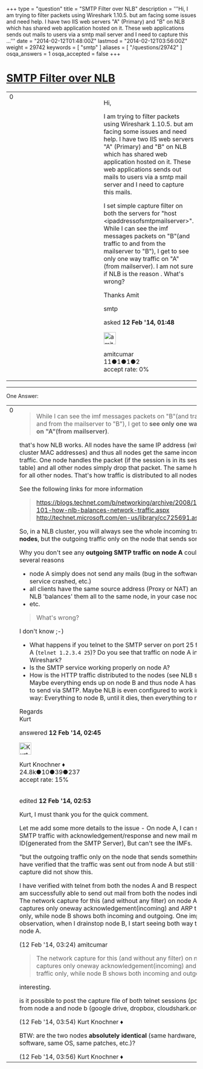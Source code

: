 +++
type = "question"
title = "SMTP Filter over NLB"
description = '''Hi, I am trying to filter packets using Wireshark 1.10.5. but am facing some issues and need help. I have two IIS web servers &quot;A&quot; (Primary) and &quot;B&quot; on NLB which has shared web application hosted on it. These web applications sends out mails to users via a smtp mail server and I need to capture this ...'''
date = "2014-02-12T01:48:00Z"
lastmod = "2014-02-12T03:56:00Z"
weight = 29742
keywords = [ "smtp" ]
aliases = [ "/questions/29742" ]
osqa_answers = 1
osqa_accepted = false
+++

<div class="headNormal">

# [SMTP Filter over NLB](/questions/29742/smtp-filter-over-nlb)

</div>

<div id="main-body">

<div id="askform">

<table id="question-table" style="width:100%;"><colgroup><col style="width: 50%" /><col style="width: 50%" /></colgroup><tbody><tr class="odd"><td style="width: 30px; vertical-align: top"><div class="vote-buttons"><span id="post-29742-upvote" class="ajax-command post-vote up" rel="nofollow" title="I like this post (click again to cancel)"> </span><div id="post-29742-score" class="post-score" title="current number of votes">0</div><span id="post-29742-downvote" class="ajax-command post-vote down" rel="nofollow" title="I dont like this post (click again to cancel)"> </span> <span id="favorite-mark" class="ajax-command favorite-mark" rel="nofollow" title="mark/unmark this question as favorite (click again to cancel)"> </span><div id="favorite-count" class="favorite-count"></div></div></td><td><div id="item-right"><div class="question-body"><p>Hi,</p><p>I am trying to filter packets using Wireshark 1.10.5. but am facing some issues and need help. I have two IIS web servers "A" (Primary) and "B" on NLB which has shared web application hosted on it. These web applications sends out mails to users via a smtp mail server and I need to capture this mails.</p><p>I set simple capture filter on both the servers for "host &lt;ipaddressofsmtpmailserver&gt;". While I can see the imf messages packets on "B"(and traffic to and from the mailserver to "B"), I get to see only one way traffic on "A"(from mailserver). I am not sure if NLB is the reason . What's wrong?</p><p>Thanks Amit</p></div><div id="question-tags" class="tags-container tags"><span class="post-tag tag-link-smtp" rel="tag" title="see questions tagged &#39;smtp&#39;">smtp</span></div><div id="question-controls" class="post-controls"></div><div class="post-update-info-container"><div class="post-update-info post-update-info-user"><p>asked <strong>12 Feb '14, 01:48</strong></p><img src="https://secure.gravatar.com/avatar/4161c57af694a036461891169d8feae6?s=32&amp;d=identicon&amp;r=g" class="gravatar" width="32" height="32" alt="amitcumar&#39;s gravatar image" /><p><span>amitcumar</span><br />
<span class="score" title="11 reputation points">11</span><span title="1 badges"><span class="badge1">●</span><span class="badgecount">1</span></span><span title="1 badges"><span class="silver">●</span><span class="badgecount">1</span></span><span title="2 badges"><span class="bronze">●</span><span class="badgecount">2</span></span><br />
<span class="accept_rate" title="Rate of the user&#39;s accepted answers">accept rate:</span> <span title="amitcumar has no accepted answers">0%</span></p></div></div><div id="comments-container-29742" class="comments-container"></div><div id="comment-tools-29742" class="comment-tools"></div><div class="clear"></div><div id="comment-29742-form-container" class="comment-form-container"></div><div class="clear"></div></div></td></tr></tbody></table>

------------------------------------------------------------------------

<div class="tabBar">

<span id="sort-top"></span>

<div class="headQuestions">

One Answer:

</div>

</div>

<span id="29752"></span>

<div id="answer-container-29752" class="answer">

<table style="width:100%;"><colgroup><col style="width: 50%" /><col style="width: 50%" /></colgroup><tbody><tr class="odd"><td style="width: 30px; vertical-align: top"><div class="vote-buttons"><span id="post-29752-upvote" class="ajax-command post-vote up" rel="nofollow" title="I like this post (click again to cancel)"> </span><div id="post-29752-score" class="post-score" title="current number of votes">0</div><span id="post-29752-downvote" class="ajax-command post-vote down" rel="nofollow" title="I dont like this post (click again to cancel)"> </span></div></td><td><div class="item-right"><div class="answer-body"><blockquote><p>While I can see the imf messages packets on "B"(and traffic to and from the mailserver to "B"), I get to <strong>see only one way traffic on "A"(from mailserver)</strong>.</p></blockquote><p>that's how NLB works. All nodes have the same IP address (with shared cluster MAC addresses) and thus all nodes get the same incoming traffic. One node handles the packet (if the session is in its session table) and all other nodes simply drop that packet. The same holds true for all other nodes. That's how traffic is distributed to all nodes.</p><p>See the following links for more information</p><blockquote><p><a href="https://blogs.technet.com/b/networking/archive/2008/10/01/nlb-101-how-nlb-balances-network-traffic.aspx">https://blogs.technet.com/b/networking/archive/2008/10/01/nlb-101-how-nlb-balances-network-traffic.aspx</a><br />
<a href="http://technet.microsoft.com/en-us/library/cc725691.aspx">http://technet.microsoft.com/en-us/library/cc725691.aspx</a><br />
</p></blockquote><p>So, in a NLB cluster, you will always see the whole incoming traffic on <strong>all nodes</strong>, but the outgoing traffic only on the node that sends something.</p><p>Why you don't see any <strong>outgoing SMTP traffic on node A</strong> could have several reasons</p><ul><li>node A simply does not send any mails (bug in the software, smtp service crashed, etc.)</li><li>all clients have the same source address (Proxy or NAT) and thus NLB 'balances' them all to the same node, in your case node B</li><li>etc.</li></ul><blockquote><p>What's wrong?</p></blockquote><p>I don't know ;-)</p><ul><li>What happens if you telnet to the SMTP server on port 25 from node A (<code>telnet 1.2.3.4 25</code>)? Do you see that traffic on node A in Wireshark?</li><li>Is the SMTP service working properly on node A?</li><li>How is the HTTP traffic distributed to the nodes (see NLB statistics)? Maybe everything ends up on node B and thus node A has nothing to send via SMTP. Maybe NLB is even configured to work in that way: Everything to node B, until it dies, then everything to node A.</li></ul><p>Regards<br />
Kurt</p></div><div class="answer-controls post-controls"></div><div class="post-update-info-container"><div class="post-update-info post-update-info-user"><p>answered <strong>12 Feb '14, 02:45</strong></p><img src="https://secure.gravatar.com/avatar/23b7bf5b13bc2c98b2e8aa9869ca5d75?s=32&amp;d=identicon&amp;r=g" class="gravatar" width="32" height="32" alt="Kurt%20Knochner&#39;s gravatar image" /><p><span>Kurt Knochner ♦</span><br />
<span class="score" title="24767 reputation points"><span>24.8k</span></span><span title="10 badges"><span class="badge1">●</span><span class="badgecount">10</span></span><span title="39 badges"><span class="silver">●</span><span class="badgecount">39</span></span><span title="237 badges"><span class="bronze">●</span><span class="badgecount">237</span></span><br />
<span class="accept_rate" title="Rate of the user&#39;s accepted answers">accept rate:</span> <span title="Kurt Knochner has 344 accepted answers">15%</span> </br></br></p></div><div class="post-update-info post-update-info-edited"><p><span> edited <strong>12 Feb '14, 02:53</strong> </span></p></div></div><div id="comments-container-29752" class="comments-container"><span id="29754"></span><div id="comment-29754" class="comment"><div id="post-29754-score" class="comment-score"></div><div class="comment-text"><p>Kurt, I must thank you for the quick comment.</p><p>Let me add some more details to the issue - On node A, I can see the SMTP traffic with acknowledgement/response and new mail message ID(generated from the SMTP Server), But can't see the IMFs.</p><p>"but the outgoing traffic only on the node that sends something." - I have verified that the traffic was sent out from node A but still the capture did not show this.</p><p>I have verified with telnet from both the nodes A and B respectively and am successfully able to send out mail from both the nodes individually. The network capture for this (and without any filter) on node A still captures only oneway acknowledgement(incoming) and ARP traffic only, while node B shows both incoming and outgoing. One important observation, when I drainstop node B, I start seeing both way traffic on node A.</p></div><div id="comment-29754-info" class="comment-info"><span class="comment-age">(12 Feb '14, 03:24)</span> <span class="comment-user userinfo">amitcumar</span></div></div><span id="29755"></span><div id="comment-29755" class="comment"><div id="post-29755-score" class="comment-score"></div><div class="comment-text"><blockquote><p>The network capture for this (and without any filter) on node A still captures only oneway acknowledgement(incoming) and ARP traffic only, while node B shows both incoming and outgoing.</p></blockquote><p>interesting.</p><p>is it possible to post the capture file of both telnet sessions (port 25) from node a and node b (google drive, dropbox, cloudshark.org)?</p></div><div id="comment-29755-info" class="comment-info"><span class="comment-age">(12 Feb '14, 03:54)</span> <span class="comment-user userinfo">Kurt Knochner ♦</span></div></div><span id="29756"></span><div id="comment-29756" class="comment"><div id="post-29756-score" class="comment-score"></div><div class="comment-text"><p>BTW: are the two nodes <strong>absolutely identical</strong> (same hardware, same software, same OS, same patches, etc.)?</p></div><div id="comment-29756-info" class="comment-info"><span class="comment-age">(12 Feb '14, 03:56)</span> <span class="comment-user userinfo">Kurt Knochner ♦</span></div></div></div><div id="comment-tools-29752" class="comment-tools"></div><div class="clear"></div><div id="comment-29752-form-container" class="comment-form-container"></div><div class="clear"></div></div></td></tr></tbody></table>

</div>

<div class="paginator-container-left">

</div>

</div>

</div>

